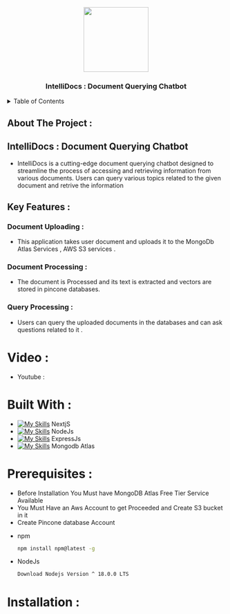 <div align="center">
 <img src="https://github.com/Adidem23/IntelliDocs/assets/124609794/d7299c75-e127-4142-9081-85cc2b2110ec" height="150px" width="150px" />
  <h3 align="center"> IntelliDocs : Document Querying Chatbot</h3>
</div>
<details>
  <summary>Table of Contents</summary>
  <ol>
    <li>
      <a href="#about-the-project">About The Project</a>
      <ul>
        <li><a href="#built-with">Built With</a></li>
      </ul>
    </li>
    <li>
      <a href="#getting-started">Getting Started</a>
      <ul>
        <li><a href="#prerequisites">Prerequisites</a></li>
        <li><a href="#installation">Installation</a></li>
      </ul>
    </li>
    <li><a href="#usage">Usage</a></li>
  </ol>
</details>

## About The Project : 

## IntelliDocs : Document Querying Chatbot
- IntelliDocs is a cutting-edge document querying chatbot designed to streamline the process of accessing and retrieving information from various documents. Users can query various topics related to the given document and retrive the information 


## Key Features :

### Document Uploading : 
- This application takes user document and uploads it to the MongoDb Atlas Services , AWS S3 services .

### Document Processing : 
- The document is Processed and its text is extracted and vectors are stored in pincone databases. 

### Query Processing : 
- Users can query the uploaded documents in the databases and can ask questions related to it . 

# Video :
- Youtube : 

# Built With : 

 - [![My Skills](https://skillicons.dev/icons?i=next&perline=3)](https://skillicons.dev) NextjS
 - [![My Skills](https://skillicons.dev/icons?i=nodejs&perline=3)](https://skillicons.dev) NodeJs
 - [![My Skills](https://skillicons.dev/icons?i=express&perline=3)](https://skillicons.dev) ExpressJs
 - [![My Skills](https://skillicons.dev/icons?i=mongodb&perline=3)](https://skillicons.dev) Mongodb Atlas

# Prerequisites : 
- Before Installation You Must have MongoDB Atlas Free Tier Service Available
- You Must Have an Aws Account to get Proceeded and Create S3 bucket in it
- Create Pincone database Account
  
* npm
  ```sh
  npm install npm@latest -g
  ```
  
* NodeJs
  ```sh
  Download Nodejs Version ^ 18.0.0 LTS 
  ```
# Installation : 

